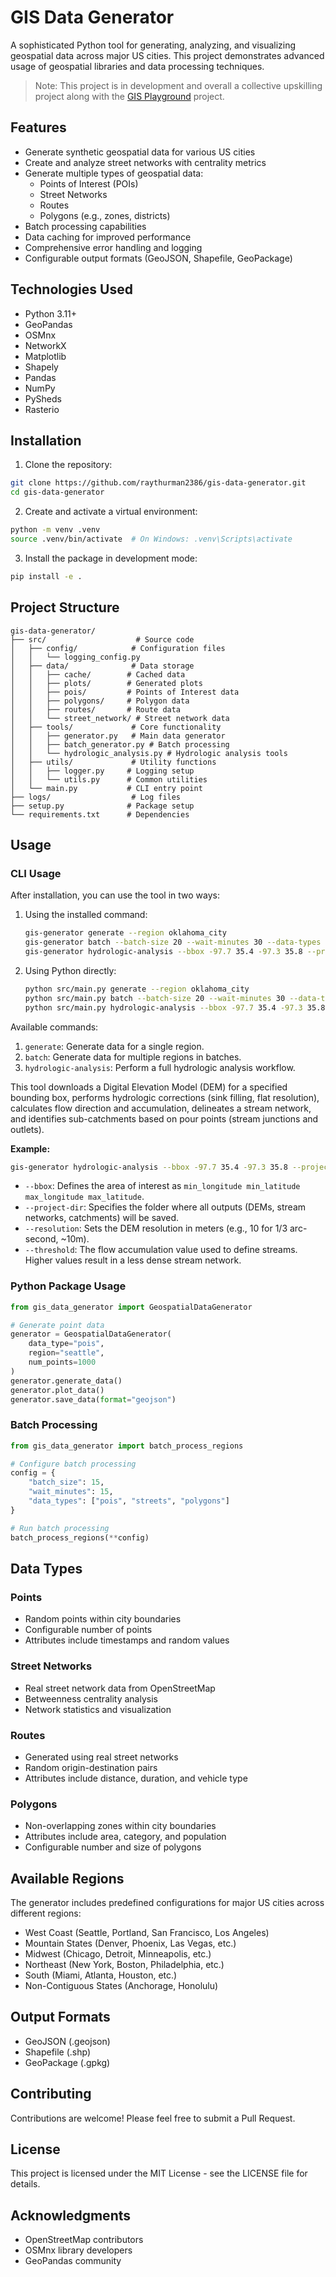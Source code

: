 # GIS Data Generator

A sophisticated Python tool for generating, analyzing, and visualizing geospatial data across major US cities.
This project demonstrates advanced usage of geospatial libraries and data processing techniques.

> Note: This project is in development and overall a collective upskilling project along with the [GIS Playground](https://github.com/raythurman/gis-playground) project.

## Features

- Generate synthetic geospatial data for various US cities
- Create and analyze street networks with centrality metrics
- Generate multiple types of geospatial data:
    - Points of Interest (POIs)
    - Street Networks
    - Routes
    - Polygons (e.g., zones, districts)
- Batch processing capabilities
- Data caching for improved performance
- Comprehensive error handling and logging
- Configurable output formats (GeoJSON, Shapefile, GeoPackage)

## Technologies Used

- Python 3.11+
- GeoPandas
- OSMnx
- NetworkX
- Matplotlib
- Shapely
- Pandas
- NumPy
- PySheds
- Rasterio

## Installation

1. Clone the repository:
```bash
git clone https://github.com/raythurman2386/gis-data-generator.git
cd gis-data-generator
```

2. Create and activate a virtual environment:
```bash
python -m venv .venv
source .venv/bin/activate  # On Windows: .venv\Scripts\activate
```

3. Install the package in development mode:
```bash
pip install -e .
```

## Project Structure

```
gis-data-generator/
├── src/                    # Source code
│   ├── config/            # Configuration files
│   │   └── logging_config.py
│   ├── data/              # Data storage
│   │   ├── cache/        # Cached data
│   │   ├── plots/        # Generated plots
│   │   ├── pois/         # Points of Interest data
│   │   ├── polygons/     # Polygon data
│   │   ├── routes/       # Route data
│   │   └── street_network/ # Street network data
│   ├── tools/             # Core functionality
│   │   ├── generator.py   # Main data generator
│   │   ├── batch_generator.py # Batch processing
│   │   └── hydrologic_analysis.py # Hydrologic analysis tools
│   ├── utils/             # Utility functions
│   │   ├── logger.py     # Logging setup
│   │   └── utils.py      # Common utilities
│   └── main.py           # CLI entry point
├── logs/                  # Log files
├── setup.py              # Package setup
└── requirements.txt      # Dependencies
```

## Usage

### CLI Usage

After installation, you can use the tool in two ways:

1.  Using the installed command:
    ```bash
    gis-generator generate --region oklahoma_city
    gis-generator batch --batch-size 20 --wait-minutes 30 --data-types pois --data-types routes
    gis-generator hydrologic-analysis --bbox -97.7 35.4 -97.3 35.8 --project-dir ./hydro_project
    ```

2.  Using Python directly:
    ```bash
    python src/main.py generate --region oklahoma_city
    python src/main.py batch --batch-size 20 --wait-minutes 30 --data-types pois --data-types routes
    python src/main.py hydrologic-analysis --bbox -97.7 35.4 -97.3 35.8 --project-dir ./hydro_project
    ```

Available commands:

1.  `generate`: Generate data for a single region.
2.  `batch`: Generate data for multiple regions in batches.
3.  `hydrologic-analysis`: Perform a full hydrologic analysis workflow.

This tool downloads a Digital Elevation Model (DEM) for a specified bounding box, performs hydrologic corrections (sink filling, flat resolution), calculates flow direction and accumulation, delineates a stream network, and identifies sub-catchments based on pour points (stream junctions and outlets).

**Example:**

```bash
gis-generator hydrologic-analysis --bbox -97.7 35.4 -97.3 35.8 --project-dir ./hydro_project --resolution 10 --threshold 5000
```

-   `--bbox`: Defines the area of interest as `min_longitude min_latitude max_longitude max_latitude`.
-   `--project-dir`: Specifies the folder where all outputs (DEMs, stream networks, catchments) will be saved.
-   `--resolution`: Sets the DEM resolution in meters (e.g., 10 for 1/3 arc-second, ~10m).
-   `--threshold`: The flow accumulation value used to define streams. Higher values result in a less dense stream network.

### Python Package Usage

```python
from gis_data_generator import GeospatialDataGenerator

# Generate point data
generator = GeospatialDataGenerator(
    data_type="pois",
    region="seattle",
    num_points=1000
)
generator.generate_data()
generator.plot_data()
generator.save_data(format="geojson")
```

### Batch Processing

```python
from gis_data_generator import batch_process_regions

# Configure batch processing
config = {
    "batch_size": 15,
    "wait_minutes": 15,
    "data_types": ["pois", "streets", "polygons"]
}

# Run batch processing
batch_process_regions(**config)
```

## Data Types

### Points
- Random points within city boundaries
- Configurable number of points
- Attributes include timestamps and random values

### Street Networks
- Real street network data from OpenStreetMap
- Betweenness centrality analysis
- Network statistics and visualization

### Routes
- Generated using real street networks
- Random origin-destination pairs
- Attributes include distance, duration, and vehicle type

### Polygons
- Non-overlapping zones within city boundaries
- Attributes include area, category, and population
- Configurable number and size of polygons

## Available Regions

The generator includes predefined configurations for major US cities across different regions:

- West Coast (Seattle, Portland, San Francisco, Los Angeles)
- Mountain States (Denver, Phoenix, Las Vegas, etc.)
- Midwest (Chicago, Detroit, Minneapolis, etc.)
- Northeast (New York, Boston, Philadelphia, etc.)
- South (Miami, Atlanta, Houston, etc.)
- Non-Contiguous States (Anchorage, Honolulu)

## Output Formats

- GeoJSON (.geojson)
- Shapefile (.shp)
- GeoPackage (.gpkg)

## Contributing

Contributions are welcome! Please feel free to submit a Pull Request.

## License

This project is licensed under the MIT License - see the LICENSE file for details.

## Acknowledgments

- OpenStreetMap contributors
- OSMnx library developers
- GeoPandas community
